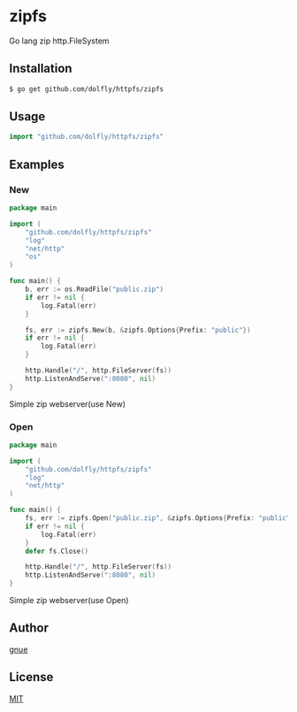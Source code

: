 # zipfs

Go lang zip http.FileSystem

## Installation

```sh
$ go get github.com/dolfly/httpfs/zipfs
```

## Usage

```go
import "github.com/dolfly/httpfs/zipfs"
```

## Examples

### New

```go
package main

import (
	"github.com/dolfly/httpfs/zipfs"
	"log"
	"net/http"
	"os"
)

func main() {
	b, err := os.ReadFile("public.zip")
	if err != nil {
		log.Fatal(err)
	}

	fs, err := zipfs.New(b, &zipfs.Options{Prefix: "public"})
	if err != nil {
		log.Fatal(err)
	}

	http.Handle("/", http.FileServer(fs))
	http.ListenAndServe(":8080", nil)
}

```

Simple zip webserver(use New)

### Open

```go
package main

import (
	"github.com/dolfly/httpfs/zipfs"
	"log"
	"net/http"
)

func main() {
	fs, err := zipfs.Open("public.zip", &zipfs.Options{Prefix: "public"})
	if err != nil {
		log.Fatal(err)
	}
	defer fs.Close()

	http.Handle("/", http.FileServer(fs))
	http.ListenAndServe(":8080", nil)
}

```

Simple zip webserver(use Open)

## Author

[gnue](https://github.com/dolfly)

## License

[MIT](LICENSE.txt)

